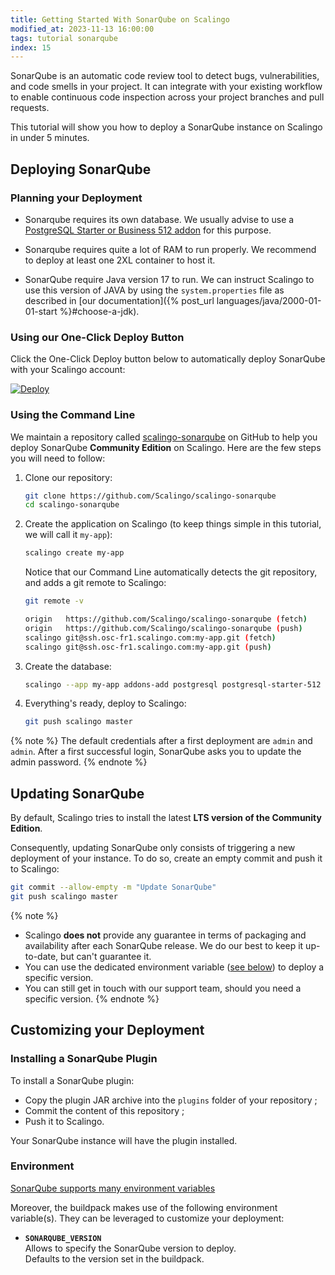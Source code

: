 ```yaml
---
title: Getting Started With SonarQube on Scalingo
modified_at: 2023-11-13 16:00:00
tags: tutorial sonarqube
index: 15
---
```


SonarQube is an automatic code review tool to detect bugs, vulnerabilities, and
code smells in your project. It can integrate with your existing workflow to
enable continuous code inspection across your project branches and pull
requests.

This tutorial will show you how to deploy a SonarQube instance on Scalingo in
under 5 minutes.

## Deploying SonarQube

### Planning your Deployment

- Sonarqube requires its own database. We usually advise to use a [PostgreSQL
  Starter or Business 512 addon](https://scalingo.com/databases/postgresql) for
  this purpose.

- Sonarqube requires quite a lot of RAM to run properly. We recommend to deploy
  at least one 2XL container to host it.

- SonarQube require Java version 17 to run. We can instruct Scalingo to use
  this version of JAVA by using the `system.properties` file as described in
  [our documentation]({% post_url languages/java/2000-01-01-start %}#choose-a-jdk).

### Using our One-Click Deploy Button

Click the One-Click Deploy button below to automatically deploy SonarQube with
your Scalingo account:

[![Deploy](https://cdn.scalingo.com/deploy/button.svg)](https://my.scalingo.com/deploy?source=https://github.com/Scalingo/scalingo-sonarqube)

### Using the Command Line

We maintain a repository called [scalingo-sonarqube](https://github.com/Scalingo/scalingo-sonarqube)
on GitHub to help you deploy SonarQube **Community Edition** on Scalingo. Here
are the few steps you will need to follow:

1. Clone our repository:

   ```bash
   git clone https://github.com/Scalingo/scalingo-sonarqube
   cd scalingo-sonarqube
   ```

2. Create the application on Scalingo (to keep things simple in this tutorial,
   we will call it `my-app`):

   ```bash
   scalingo create my-app
   ```

   Notice that our Command Line automatically detects the git repository, and
   adds a git remote to Scalingo:

   ```bash
   git remote -v

   origin   https://github.com/Scalingo/scalingo-sonarqube (fetch)
   origin   https://github.com/Scalingo/scalingo-sonarqube (push)
   scalingo git@ssh.osc-fr1.scalingo.com:my-app.git (fetch)
   scalingo git@ssh.osc-fr1.scalingo.com:my-app.git (push)
   ```

3. Create the database:

   ```bash
   scalingo --app my-app addons-add postgresql postgresql-starter-512
   ```

4. Everything's ready, deploy to Scalingo:

   ```bash
   git push scalingo master
   ```

{% note %}
The default credentials after a first deployment are `admin` and `admin`.
After a first successful login, SonarQube asks you to update the admin
password.
{% endnote %}


## Updating SonarQube

By default, Scalingo tries to install the latest **LTS version of the Community
Edition**.

Consequently, updating SonarQube only consists of triggering a new deployment
of your instance. To do so, create an empty commit and push it to Scalingo:

```bash
git commit --allow-empty -m "Update SonarQube"
git push scalingo master
```

{% note %}
- Scalingo **does not** provide any guarantee in terms of packaging and
  availability after each SonarQube release. We do our best to keep it
  up-to-date, but can't guarantee it.
- You can use the dedicated environment variable ([see below](#environment)) to
  deploy a specific version.
- You can still get in touch with our support team, should you need a specific
  version.
{% endnote %}


## Customizing your Deployment

### Installing a SonarQube Plugin

To install a SonarQube plugin:
- Copy the plugin JAR archive into the `plugins` folder of your repository ;
- Commit the content of this repository ;
- Push it to Scalingo.

Your SonarQube instance will have the plugin installed.

### Environment

[SonarQube supports many environment variables](https://docs.sonarsource.com/sonarqube/latest/setup-and-upgrade/configure-and-operate-a-server/environment-variables/)

Moreover, the buildpack makes use of the following environment variable(s).
They can be leveraged to customize your deployment:

- **`SONARQUBE_VERSION`**\
  Allows to specify the SonarQube version to deploy.\
  Defaults to the version set in the buildpack.
